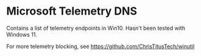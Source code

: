 # Microsoft Telemetry DNS

Contains a list of telemetry endpoints in Win10. Hasn't been tested with Windows 11.

For more telemetry blocking, see https://github.com/ChrisTitusTech/winutil
